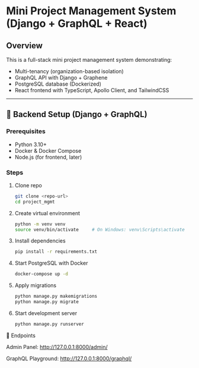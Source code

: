 # Mini Project Management System (Django + GraphQL + React)

## Overview
This is a full-stack mini project management system demonstrating:
- Multi-tenancy (organization-based isolation)
- GraphQL API with Django + Graphene
- PostgreSQL database (Dockerized)
- React frontend with TypeScript, Apollo Client, and TailwindCSS

---

## 🚀 Backend Setup (Django + GraphQL)

### Prerequisites
- Python 3.10+
- Docker & Docker Compose
- Node.js (for frontend, later)

### Steps
1. Clone repo
   ```bash
   git clone <repo-url>
   cd project_mgmt

2. Create virtual environment
    ```bash
    python -m venv venv
    source venv/bin/activate     # On Windows: venv\Scripts\activate


3. Install dependencies
    ```bash
    pip install -r requirements.txt


4. Start PostgreSQL with Docker
    ```bash
    docker-compose up -d


5. Apply migrations
    ```bash
    python manage.py makemigrations
    python manage.py migrate


6. Start development server
    ```bash
    python manage.py runserver

🔗 Endpoints

Admin Panel: http://127.0.0.1:8000/admin/

GraphQL Playground: http://127.0.0.1:8000/graphql/